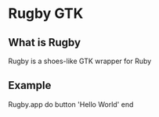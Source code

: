 # Rugby GTK

## What is Rugby
Rugby is a shoes-like GTK wrapper for Ruby

## Example
 Rugby.app do
     button 'Hello World'
 end